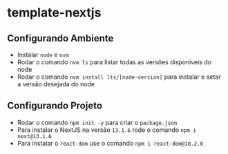# template-nextjs

## Configurando Ambiente
 - Instalar `node` e `nvm`
 - Rodar o comando `nvm ls` para listar todas as versões disponíveis do node
 - Rodar o comando `nvm install lts/[node-version]` para instalar e setar a versão desejada do node

## Configurando Projeto
- Rodar o comando `npm init -y` para criar o `package.json`
- Para instalar o NextJS na versão `13.1.6` rode o comando `npm i next@13.1.6`
- Para instalar o `react-dom` use o comando `npm i react-dom@18.2.0`
